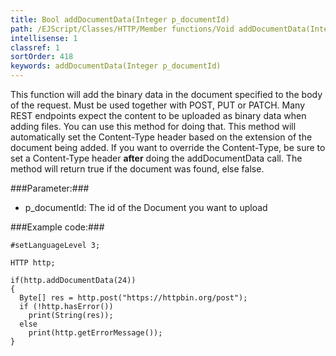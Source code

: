 ```yaml
---
title: Bool addDocumentData(Integer p_documentId)
path: /EJScript/Classes/HTTP/Member functions/Void addDocumentData(Integer p_documentId)
intellisense: 1
classref: 1
sortOrder: 418
keywords: addDocumentData(Integer p_documentId)
---
```


This function will add the binary data in the document specified to the body of the request. Must be used together with POST, PUT or PATCH.
Many REST endpoints expect the content to be uploaded as binary data when adding files. You can use this method for
doing that. This method will automatically set the Content-Type header based on the extension of the document being added. If you want
to override the Content-Type, be sure to set a Content-Type header **after** doing the addDocumentData call.
The method will return true if the document was found, else false.


###Parameter:###


 - p_documentId: The id of the Document you want to upload




###Example code:###


    #setLanguageLevel 3;
    
    HTTP http;
    
    if(http.addDocumentData(24))
    {
      Byte[] res = http.post("https://httpbin.org/post");
      if (!http.hasError())
        print(String(res));
      else
        print(http.getErrorMessage());
    }



